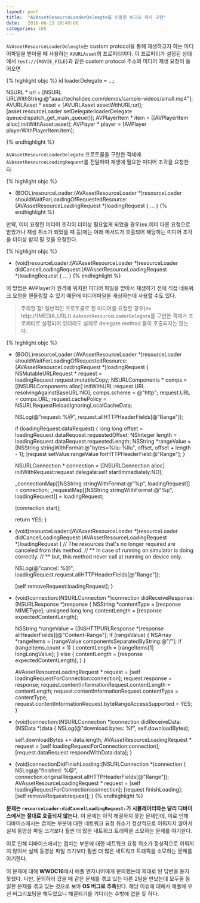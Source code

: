 ```yaml
---
layout: post
title:  "AVAssetResourceLoaderDeleagte를 이용한 비디오 캐시 구현"
date:   2016-06-23 10:49:00
categories: iOS
---
```


`AVAssetResourceLoaderDeleagte`는 custom protocol을 통해 재생하고자 하는 미디어파일을 받아올 때 사용하는 `AVURLAsset`의 프로퍼티이다.
이 프로퍼티가 설정된 상태에서 `test://{MOVIE_FILE}`과 같은 custom protocol 주소의 미디어 재생 요청이 들어오면 

{% highlight objc %}
id<AVAssetResourceLoaderDelegate> loaderDelegate = ...;

NSURL * url = [NSURL URLWithString:@"aaa://techslides.com/demos/sample-videos/small.mp4"];
AVURLAsset * asset = [AVURLAsset assetWithURL:url];
[asset.resourceLoader setDelegate:loaderDelegate queue:dispatch_get_main_queue()];
AVPlayerItem * item = [[AVPlayerItem alloc] initWithAsset:asset];
AVPlayer * player = [AVPlayer playerWithPlayerItem:item];

{% endhighlight %}

`AVAssetResourceLoaderDelegate` 프로토콜을 구현한 객체에 `AVAssetResourceLoadingRequest`를 전달하여 재생에 필요한 미디어 조각을 요청한다.


{% highlight objc %}
- (BOOL)resourceLoader:(AVAssetResourceLoader *)resourceLoader shouldWaitForLoadingOfRequestedResource:(AVAssetResourceLoadingRequest *)loadingRequest {
	...
}
{% endhighlight %}

만약, 이미 요청한 미디어 조각이 더이상 필요없게 되었을 경우(ex.이미 다른 요청으로 받았거나 재생 취소가 되었을 때 등)에는 아래 메서드가 호출되어 해당하는 미디어 조각을 더이상 받지 말 것을 요청한다.


{% highlight objc %}
- (void)resourceLoader:(AVAssetResourceLoader *)resourceLoader didCancelLoadingRequest:(AVAssetResourceLoadingRequest *)loadingRequest {
	...
}
{% endhighlight %}


이 방법은 AVPlayer가 원격에 위치한 미디어 파일을 받아서 재생하기 전에 직접 네트워크 요청을 핸들링할 수 있기 때문에 미디어파일을 캐싱하는데 사용할 수도 있다. 

> 주의할 점! 일반적인 프로토콜로 된 미디어를 요청할 경우(ex. http://{MEDIA_URL}) `AVAssetResourceLoaderDelegate`를 구현한 객체가 프로퍼티로 설정되어 있더라도 실제로 delegate method 들이 호출되지는 않는다. 


{% highlight objc %}
- (BOOL)resourceLoader:(AVAssetResourceLoader *)resourceLoader shouldWaitForLoadingOfRequestedResource:(AVAssetResourceLoadingRequest *)loadingRequest
{
    NSMutableURLRequest * request = loadingRequest.request.mutableCopy;
    NSURLComponents * comps = [[NSURLComponents alloc] initWithURL:request.URL resolvingAgainstBaseURL:NO];
    comps.scheme = @"http";
    request.URL = comps.URL;
    request.cachePolicy = NSURLRequestReloadIgnoringLocalCacheData;
    
    NSLog(@"request: %@", request.allHTTPHeaderFields[@"Range"]);
    
    if (loadingRequest.dataRequest) {
        long long offset = loadingRequest.dataRequest.requestedOffset;
        NSInteger length = loadingRequest.dataRequest.requestedLength;
        NSString *rangeValue = [NSString stringWithFormat:@"bytes=%llu-%llu", offset, offset + length - 1];
        [request setValue:rangeValue forHTTPHeaderField:@"Range"];
    }
    
    NSURLConnection * connection = [[NSURLConnection alloc] initWithRequest:request delegate:self startImmediately:NO];
    
    _connectionMap[[NSString stringWithFormat:@"%p", loadingRequest]] = connection;
    _requestMap[[NSString stringWithFormat:@"%p", loadingRequest]] = loadingRequest;
    
    [connection start];
    
    return YES;
}

- (void)resourceLoader:(AVAssetResourceLoader *)resourceLoader didCancelLoadingRequest:(AVAssetResourceLoadingRequest *)loadingRequest
{
    // The resources that's no longer required are canceled from this method.
    // ** In case of running on simulator is doing correctly.
    // ** but, this method never call at running on device only.
    
    NSLog(@"cancel: %@", loadingRequest.request.allHTTPHeaderFields[@"Range"]);
    
    [self removeRequest:loadingRequest];
}

- (void)connection:(NSURLConnection *)connection didReceiveResponse:(NSURLResponse *)response
{
    NSString *contentType = [response MIMEType];
    unsigned long long contentLength = [response expectedContentLength];
    
    NSString *rangeValue = [(NSHTTPURLResponse *)response allHeaderFields][@"Content-Range"];
    if (rangeValue)
    {
        NSArray *rangeItems = [rangeValue componentsSeparatedByString:@"/"];
        if (rangeItems.count > 1)
        {
            contentLength = [rangeItems[1] longLongValue];
        }
        else
        {
            contentLength = [response expectedContentLength];
        }
    }

    AVAssetResourceLoadingRequest * request = [self loadingRequestForConnection:connection];
    request.response = response;
    request.contentInformationRequest.contentLength = contentLength;
    request.contentInformationRequest.contentType = contentType;
    request.contentInformationRequest.byteRangeAccessSupported = YES;
}

- (void)connection:(NSURLConnection *)connection didReceiveData:(NSData *)data
{
    NSLog(@"download bytes: %f", self.downloadBytes);

    self.downloadBytes += data.length;
    AVAssetResourceLoadingRequest * request = [self loadingRequestForConnection:connection];
    [request.dataRequest respondWithData:data];
}

- (void)connectionDidFinishLoading:(NSURLConnection *)connection
{
    NSLog(@"finished: %@", connection.originalRequest.allHTTPHeaderFields[@"Range"]);
    AVAssetResourceLoadingRequest * request = [self loadingRequestForConnection:connection];
    [request finishLoading];
    [self removeRequest:request];
}
{% endhighlight %}


**문제는 `resourceLoader:didCancelLoadingRequest:`가 시뮬레이터와는 달리 디바이스에서는 절대로 호출되지 않는다.**
이 문제는 아직 해결하지 못한 문제인데, 이로 인해 디바이스에서는 겹치는 부분에 대한 네트워크 요청 취소가 정상적으로 이뤄지지 않아서 실제 동영상 파일 크기보다 훨씬 더 많은 네트워크 트래픽을 소모하는 문제를 야기한다.

이로 인해 디바이스에서는 겹치는 부분에 대한 네트워크 요청 취소가 정상적으로 이뤄지지 않아서 실제 동영상 파일 크기보다 훨씬 더 많은 네트워크 트래픽을 소모하는 문제를 야기한다.

이 문제에 대해 **WWDC16**에서 애플 엔지니어에게 문의했는데 제대로 된 답변을 듣지 못했다. 
다만, 문의하러 갔을 때 같은 문제를 겪고 있는 다른 2팀을 만났는데 모두들 동일한 문제를 겪고 있는 것으로 보아 **OS 버그로 추측**된다.
해당 이슈에 대해서 애플에 우선 버그리포팅을 해두었으니 해결되기를 기다리는 수밖에 없을 듯 하다.



